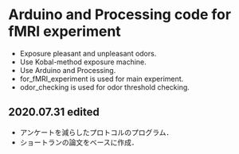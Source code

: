 # Arduino and Processing code for fMRI experiment

* Exposure pleasant and unpleasant odors.
* Use Kobal-method exposure machine.
* Use Arduino and Processing.
* for_fMRI_experiment is used for main experiment.
* odor_checking is used for odor threshold checking.

## 2020.07.31 edited
* アンケートを減らしたプロトコルのプログラム．
* ショートランの論文をベースに作成．
